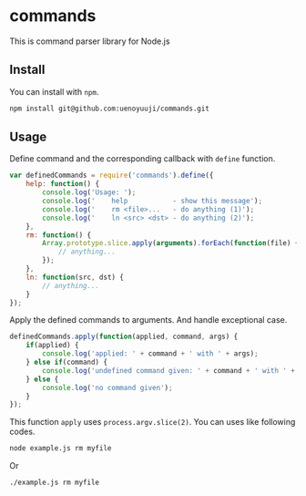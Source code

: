 commands
====================

This is command parser library for Node.js


Install
--------------------

You can install with `npm`.

```bash
npm install git@github.com:uenoyuuji/commands.git
```


Usage
--------------------

Define command and the corresponding callback with `define` function.

```JavaScript
var definedCommands = require('commands').define({
    help: function() {
        console.log('Usage: ');
        console.log('    help           - show this message');
        console.log('    rm <file>...   - do anything (1)');
        console.log('    ln <src> <dst> - do anything (2)');
    },
    rm: function() {
        Array.prototype.slice.apply(arguments).forEach(function(file) {
            // anything...
        });
    },
    ln: function(src, dst) {
        // anything...
    }
});
```

Apply the defined commands to arguments. And handle exceptional case.

```JavaScript
definedCommands.apply(function(applied, command, args) {
    if(applied) {
        console.log('applied: ' + command + ' with ' + args);
    } else if(command) {
        console.log('undefined command given: ' + command + ' with ' + args);
    } else {
        console.log('no command given');
    }
});
```

This function `apply` uses `process.argv.slice(2)`. You can uses like following codes.

```bash
node example.js rm myfile
```

Or

```bash
./example.js rm myfile
```
